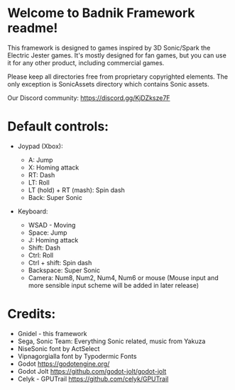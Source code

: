 # Welcome to Badnik Framework readme!

This framework is designed to games inspired by 3D Sonic/Spark the Electric
Jester games. It's mostly designed for fan games, but you can use it for any
other product, including commercial games.

Please keep all directories free from proprietary copyrighted elements. The
only exception is SonicAssets directory which contains Sonic assets.

Our Discord community: https://discord.gg/KjDZksze7F

# Default controls:
- Joypad (Xbox):
	- A: Jump
	- X: Homing attack
	- RT: Dash
	- LT: Roll
	- LT (hold) + RT (mash): Spin dash
	- Back: Super Sonic

- Keyboard:
	- WSAD - Moving
	- Space: Jump
	- J: Homing attack
	- Shift: Dash
	- Ctrl: Roll
	- Ctrl + shift: Spin dash
	- Backspace: Super Sonic
	- Camera: Num8, Num2, Num4, Num6 or mouse
	(Mouse input and more sensible input scheme will be added in later release)		

# Credits:
- Gnidel - this framework
- Sega, Sonic Team: Everything Sonic related, music from Yakuza
- NiseSonic font by ActSelect
- Vipnagorgialla font by Typodermic Fonts 
- Godot https://godotengine.org/
- Godot Jolt https://github.com/godot-jolt/godot-jolt
- Celyk - GPUTrail https://github.com/celyk/GPUTrail
